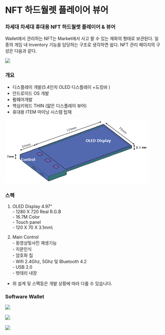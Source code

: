 # NFT 하드월렛 플레이어 뷰어

### 차세대 차세대 휴대용 NFT 하드월렛 플레이어 & 뷰어

Wallet에서 관리하는 NFT는 Market에서 사고 팔 수 있는 재화의 형태로 보관된다. 일종의 게임 내 Inventory 기능을 담당하는 구조로 생각하면 쉽다. NFT 관리 페이지의 구성은 다음과 같다.



![](.gitbook/assets/하드월렛\_레이어\_도식.jpg)



### 개요

* 디스플레이 개발(5.4인치 OLED 디스플레이 +도킹바 )&#x20;
* 안드로이드 OS 개발
* 펌웨어개발&#x20;
* 핵심키워드 THIN (얇은 디스플레이 뷰어)&#x20;
* 휴대용 ITEM 마이닝 시스템 탑재



![\<NFT 하드월렛 & 플레이어 뷰어 목업>](.gitbook/assets/하드월렛목업.png)



### 스펙

1. OLED Display 4.97"\
   \- 1280 X 720 Real R.G.B\
   \- 16.7M Color\
   \- Touch panel\
   \- 120 X 70 X 3.1mm\

2. Main Control\
   \- 동영상및사진 재생기능    \
   \- 지문인식\
   \- 암호화 칩\
   \- Wifi 2.4Ghz, 5Ghz 및 Bluetooth 4.2\
   \- USB 2.0\
   \- 밧데리 내장

* 위 설계 및 스펙등은 개발 상황에 따라  다를 수 있습니다.         &#x20;



### Software Wallet

![](.gitbook/assets/월렛\_01.png)

![](.gitbook/assets/월렛\_02.png)

![](.gitbook/assets/월렛\_03.png)
